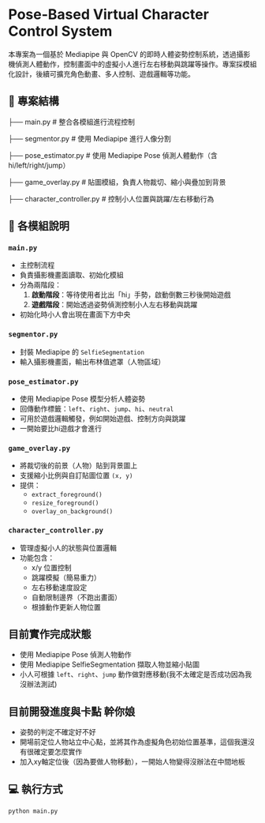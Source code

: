 # Pose-Based Virtual Character Control System

本專案為一個基於 Mediapipe 與 OpenCV 的即時人體姿勢控制系統，透過攝影機偵測人體動作，控制畫面中的虛擬小人進行左右移動與跳躍等操作。專案採模組化設計，後續可擴充角色動畫、多人控制、遊戲邏輯等功能。

## 📁 專案結構

├── main.py                    # 整合各模組進行流程控制

├── segmentor.py               # 使用 Mediapipe 進行人像分割

├── pose_estimator.py          # 使用 Mediapipe Pose 偵測人體動作（含 hi/left/right/jump）

├── game_overlay.py            # 貼圖模組，負責人物裁切、縮小與疊加到背景

├── character_controller.py    # 控制小人位置與跳躍/左右移動行為

## 📌 各模組說明

### `main.py`
- 主控制流程
- 負責攝影機畫面讀取、初始化模組
- 分為兩階段：
  1. **啟動階段**：等待使用者比出「hi」手勢，啟動倒數三秒後開始遊戲
  2. **遊戲階段**：開始透過姿勢偵測控制小人左右移動與跳躍
- 初始化時小人會出現在畫面下方中央

### `segmentor.py`
- 封裝 Mediapipe 的 `SelfieSegmentation`
- 輸入攝影機畫面，輸出布林值遮罩（人物區域）

### `pose_estimator.py`
- 使用 Mediapipe Pose 模型分析人體姿勢
- 回傳動作標籤：`left`、`right`、`jump`、`hi`、`neutral`
- 可用於遊戲邏輯觸發，例如開始遊戲、控制方向與跳躍
- 一開始要比hi遊戲才會進行

### `game_overlay.py`
- 將裁切後的前景（人物）貼到背景圖上
- 支援縮小比例與自訂貼圖位置 `(x, y)`
- 提供：
  - `extract_foreground()`
  - `resize_foreground()`
  - `overlay_on_background()`

### `character_controller.py`
- 管理虛擬小人的狀態與位置邏輯
- 功能包含：
  - x/y 位置控制
  - 跳躍模擬（簡易重力）
  - 左右移動速度設定
  - 自動限制邊界（不跑出畫面）
  - 根據動作更新人物位置

## 目前實作完成狀態

-  使用 Mediapipe Pose 偵測人物動作
- 使用 Mediapipe SelfieSegmentation 擷取人物並縮小貼圖
- 小人可根據 `left`、`right`、`jump` 動作做對應移動(我不太確定是否成功因為我沒辦法測試)

## 目前開發進度與卡點 幹你娘
- 姿勢的判定不確定好不好
- 開場前定位人物站立中心點，並將其作為虛擬角色初始位置基準，這個我還沒有很確定要怎麼實作
- 加入xy軸定位後（因為要做人物移動），一開始人物變得沒辦法在中間地板

## 💻 執行方式

```bash
python main.py
